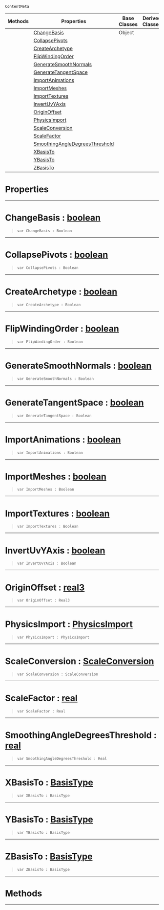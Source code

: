  `ContentMeta`

|Methods|Properties|Base Classes|Derived Classes|
|---|---|---|---|
| |[ ChangeBasis](https://plasmaengine.github.io/PlasmaDocs/Plasma1/C++/code_reference/class_reference/geometryoptions.md#changebasis-plasma-engine)|Object| |
| |[ CollapsePivots](https://plasmaengine.github.io/PlasmaDocs/Plasma1/C++/code_reference/class_reference/geometryoptions.md#collapsepivots-plasma-engi)| | |
| |[ CreateArchetype](https://plasmaengine.github.io/PlasmaDocs/Plasma1/C++/code_reference/class_reference/geometryoptions.md#createarchetype-plasma-eng)| | |
| |[ FlipWindingOrder](https://plasmaengine.github.io/PlasmaDocs/Plasma1/C++/code_reference/class_reference/geometryoptions.md#flipwindingorder-plasma-en)| | |
| |[ GenerateSmoothNormals](https://plasmaengine.github.io/PlasmaDocs/Plasma1/C++/code_reference/class_reference/geometryoptions.md#generatesmoothnormals-ze)| | |
| |[ GenerateTangentSpace](https://plasmaengine.github.io/PlasmaDocs/Plasma1/C++/code_reference/class_reference/geometryoptions.md#generatetangentspace-zer)| | |
| |[ ImportAnimations](https://plasmaengine.github.io/PlasmaDocs/Plasma1/C++/code_reference/class_reference/geometryoptions.md#importanimations-plasma-en)| | |
| |[ ImportMeshes](https://plasmaengine.github.io/PlasmaDocs/Plasma1/C++/code_reference/class_reference/geometryoptions.md#importmeshes-plasma-engine)| | |
| |[ ImportTextures](https://plasmaengine.github.io/PlasmaDocs/Plasma1/C++/code_reference/class_reference/geometryoptions.md#importtextures-plasma-engi)| | |
| |[ InvertUvYAxis](https://plasmaengine.github.io/PlasmaDocs/Plasma1/C++/code_reference/class_reference/geometryoptions.md#invertuvyaxis-plasma-engin)| | |
| |[ OriginOffset](https://plasmaengine.github.io/PlasmaDocs/Plasma1/C++/code_reference/class_reference/geometryoptions.md#originoffset-plasma-engine)| | |
| |[ PhysicsImport](https://plasmaengine.github.io/PlasmaDocs/Plasma1/C++/code_reference/class_reference/geometryoptions.md#physicsimport-plasma-engin)| | |
| |[ ScaleConversion](https://plasmaengine.github.io/PlasmaDocs/Plasma1/C++/code_reference/class_reference/geometryoptions.md#scaleconversion-plasma-eng)| | |
| |[ ScaleFactor](https://plasmaengine.github.io/PlasmaDocs/Plasma1/C++/code_reference/class_reference/geometryoptions.md#scalefactor-plasma-engine)| | |
| |[ SmoothingAngleDegreesThreshold](https://plasmaengine.github.io/PlasmaDocs/Plasma1/C++/code_reference/class_reference/geometryoptions.md#smoothingangledegreesthr)| | |
| |[ XBasisTo](https://plasmaengine.github.io/PlasmaDocs/Plasma1/C++/code_reference/class_reference/geometryoptions.md#xbasisto-plasma-engine-doc)| | |
| |[ YBasisTo](https://plasmaengine.github.io/PlasmaDocs/Plasma1/C++/code_reference/class_reference/geometryoptions.md#ybasisto-plasma-engine-doc)| | |
| |[ ZBasisTo](https://plasmaengine.github.io/PlasmaDocs/Plasma1/C++/code_reference/class_reference/geometryoptions.md#zbasisto-plasma-engine-doc)| | |


 #  Properties


---  
 #  ChangeBasis : [boolean](https://plasmaengine.github.io/PlasmaDocs/Plasma1/C++/code_reference/lightning_base_types/boolean.md)

> 
> ``` lang=cpp, name=Lightning
> var ChangeBasis : Boolean


---  
 #  CollapsePivots : [boolean](https://plasmaengine.github.io/PlasmaDocs/Plasma1/C++/code_reference/lightning_base_types/boolean.md)

> 
> ``` lang=cpp, name=Lightning
> var CollapsePivots : Boolean


---  
 #  CreateArchetype : [boolean](https://plasmaengine.github.io/PlasmaDocs/Plasma1/C++/code_reference/lightning_base_types/boolean.md)

> 
> ``` lang=cpp, name=Lightning
> var CreateArchetype : Boolean


---  
 #  FlipWindingOrder : [boolean](https://plasmaengine.github.io/PlasmaDocs/Plasma1/C++/code_reference/lightning_base_types/boolean.md)

> 
> ``` lang=cpp, name=Lightning
> var FlipWindingOrder : Boolean


---  
 #  GenerateSmoothNormals : [boolean](https://plasmaengine.github.io/PlasmaDocs/Plasma1/C++/code_reference/lightning_base_types/boolean.md)

> 
> ``` lang=cpp, name=Lightning
> var GenerateSmoothNormals : Boolean


---  
 #  GenerateTangentSpace : [boolean](https://plasmaengine.github.io/PlasmaDocs/Plasma1/C++/code_reference/lightning_base_types/boolean.md)

> 
> ``` lang=cpp, name=Lightning
> var GenerateTangentSpace : Boolean


---  
 #  ImportAnimations : [boolean](https://plasmaengine.github.io/PlasmaDocs/Plasma1/C++/code_reference/lightning_base_types/boolean.md)

> 
> ``` lang=cpp, name=Lightning
> var ImportAnimations : Boolean


---  
 #  ImportMeshes : [boolean](https://plasmaengine.github.io/PlasmaDocs/Plasma1/C++/code_reference/lightning_base_types/boolean.md)

> 
> ``` lang=cpp, name=Lightning
> var ImportMeshes : Boolean


---  
 #  ImportTextures : [boolean](https://plasmaengine.github.io/PlasmaDocs/Plasma1/C++/code_reference/lightning_base_types/boolean.md)

> 
> ``` lang=cpp, name=Lightning
> var ImportTextures : Boolean


---  
 #  InvertUvYAxis : [boolean](https://plasmaengine.github.io/PlasmaDocs/Plasma1/C++/code_reference/lightning_base_types/boolean.md)

> 
> ``` lang=cpp, name=Lightning
> var InvertUvYAxis : Boolean


---  
 #  OriginOffset : [real3](https://plasmaengine.github.io/PlasmaDocs/Plasma1/C++/code_reference/lightning_base_types/real3.md)

> 
> ``` lang=cpp, name=Lightning
> var OriginOffset : Real3


---  
 #  PhysicsImport : [PhysicsImport](https://plasmaengine.github.io/PlasmaDocs/Plasma1/C++/code_reference/enum_reference.md#physicsimport)

> 
> ``` lang=cpp, name=Lightning
> var PhysicsImport : PhysicsImport


---  
 #  ScaleConversion : [ScaleConversion](https://plasmaengine.github.io/PlasmaDocs/Plasma1/C++/code_reference/enum_reference.md#scaleconversion)

> 
> ``` lang=cpp, name=Lightning
> var ScaleConversion : ScaleConversion


---  
 #  ScaleFactor : [real](https://plasmaengine.github.io/PlasmaDocs/Plasma1/C++/code_reference/lightning_base_types/real.md)

> 
> ``` lang=cpp, name=Lightning
> var ScaleFactor : Real


---  
 #  SmoothingAngleDegreesThreshold : [real](https://plasmaengine.github.io/PlasmaDocs/Plasma1/C++/code_reference/lightning_base_types/real.md)

> 
> ``` lang=cpp, name=Lightning
> var SmoothingAngleDegreesThreshold : Real


---  
 #  XBasisTo : [BasisType](https://plasmaengine.github.io/PlasmaDocs/Plasma1/C++/code_reference/enum_reference.md#basistype)

> 
> ``` lang=cpp, name=Lightning
> var XBasisTo : BasisType


---  
 #  YBasisTo : [BasisType](https://plasmaengine.github.io/PlasmaDocs/Plasma1/C++/code_reference/enum_reference.md#basistype)

> 
> ``` lang=cpp, name=Lightning
> var YBasisTo : BasisType


---  
 #  ZBasisTo : [BasisType](https://plasmaengine.github.io/PlasmaDocs/Plasma1/C++/code_reference/enum_reference.md#basistype)

> 
> ``` lang=cpp, name=Lightning
> var ZBasisTo : BasisType


---  
 #  Methods


---  
 

 